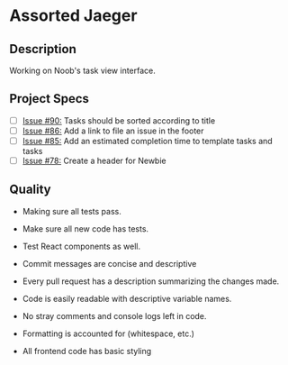 # Assorted Jaeger
## Description
Working on Noob's task view interface.

## Project Specs
- [ ] [Issue #90:](https://github.com/GuildCrafts/noob/issues/90) Tasks should be sorted according to title
- [ ] [Issue #86:](https://github.com/GuildCrafts/noob/issues/86) Add a link to file an issue in the footer
- [ ] [Issue #85:](https://github.com/GuildCrafts/noob/issues/85) Add an estimated completion time to template tasks and tasks
- [ ] [Issue #78:](https://github.com/GuildCrafts/noob/issues/78) Create a header for Newbie

## Quality
* Making sure all tests pass.
* Make sure all new code has tests.
* Test React components as well.

* Commit messages are concise and descriptive
* Every pull request has a description summarizing the changes made.

* Code is easily readable with descriptive variable names.
* No stray comments and console logs left in code.
* Formatting is accounted for (whitespace, etc.)
* All frontend code has basic styling
